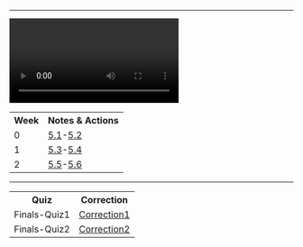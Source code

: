___

<div id="video_wrapper">
  <video autoplay loop>
    <source src="https://drive.google.com/uc?export=view&id=18m1-WZ8y18p8BpGyCfZWXvNKYj7Fr0IX" type="video/mp4">
  </video>
</div>

<table id="testPrep">
   <tr>
   <th>Week</th>
   <th>Notes & Actions</th>
   </tr>

  <tr>
   <td>0</td>
   <td><a href="collegeboard/5.1">5.1</a>-<a href="collegeboard/5.2">5.2</a></td>
  </tr>  
  
  <tr>
   <td>1</td>
   <td><a href="collegeboard/5.3">5.3</a>-<a href="collegeboard/5.4">5.4</a></td>
  </tr> 
  
  <tr>
   <td>2</td>
   <td><a href="collegeboard/5.5">5.5</a>-<a href="collegeboard/5.6">5.6</a></td>
  </tr> 
 </table>

---

<table id="corrections">
   <tr>
   <th>Quiz</th>
   <th>Correction</th>
   </tr>

  <tr>
   <td>Finals-Quiz1</td>
   <td><a href="https://lindaliu.github.io/lindaliu/collegeboard/correction1">Correction1</a></td>
  </tr>  
  
   <tr>
   <td>Finals-Quiz2</td>
   <td><a href="https://lindaliu.github.io/lindaliu/collegeboard/correction2">Correction2</a></td>
  </tr> 
 </table>
